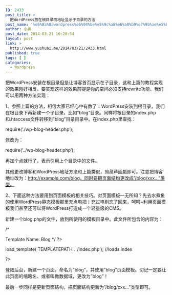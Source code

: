 ```yaml
---
ID: 2433
post_title: >
  把WordPress放在根目录而地址显示子目录的方法
post_name: '%e6%8a%8awordpress%e6%94%be%e5%9c%a8%e6%a0%b9%e7%9b%ae%e5%bd%95%e8%80%8c%e5%9c%b0%e5%9d%80%e6%98%be%e7%a4%ba%e5%ad%90%e7%9b%ae%e5%bd%95%e7%9a%84%e6%96%b9%e6%b3%95'
author: 小奥
post_date: 2014-03-21 16:20:54
layout: post
link: >
  http://www.yushuai.me/2014/03/21/2433.html
published: true
tags: [ ]
categories:
  - Wordpress
---
```

把WordPress安装在根目录但是让博客首页显示在子目录，这和上篇的教程实现的效果刚好相反。要实现这样的效果前提是你的空间必须支持rewrite功能。我们可以用两种方法实现：<!--more-->

1、参照上篇的方法，相信大家已经心中有数了：WordPress安装到根目录，我们在根目录下再新建一个子目录，比如”blog”目录。同样将根目录的index.php和.htaccess文件转移到”blog”目录目录中。在index.php里查找：

require(’./wp-blog-header.php’);

修改为：

require(’../wp-blog-header.php’);

再加个点就行了，表示引用上个目录中的文件。

其他更改博客和WordPress地址方法和上篇类似，照葫芦画瓢即可。注意把博客地址改为：http://example.com/blog，同时要把页面结构更改成”/blog/xxx…”类型。

2、下面这种方法要用到页面模板的相关技巧。对页面模板一无所知？先去水煮鱼的使用WordPress静态模板那里充点电把！充过电别忘了回来，呵呵~利用页面模板我们甚至还可以将WordPress打造成一个轻量级的CMS。

新建一个blog.php的文件，放到所使用的模板目录中。此文件所包含的内容为：

<!--?php <br ?--> /*
Template Name: Blog
*/
?&gt;

<!--?php query_posts(’cat=-0′); //gets all posts<br ?--> load_template( TEMPLATEPATH . ‘/index.php’); //loads index
?&gt;

登陆后台，新建一个页面，命名为”blog”，并使用”blog”页面模板。切记一定要让此页面的缩略名、或者叫做数据域，更改为”blog”！

最后一步同样是更新页面结构，把页面结构更新为”/blog/xxx…”类型即可。